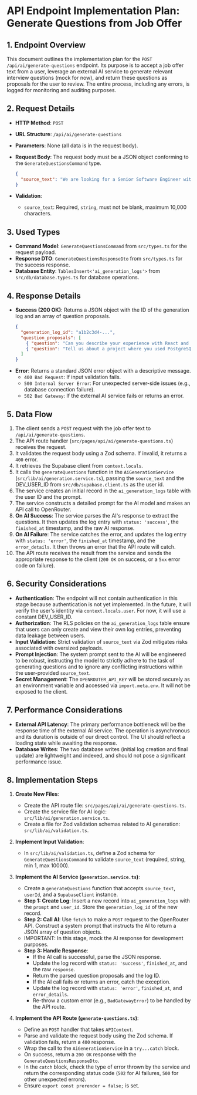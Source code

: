 # API Endpoint Implementation Plan: Generate Questions from Job Offer

## 1. Endpoint Overview
This document outlines the implementation plan for the `POST /api/ai/generate-questions` endpoint. Its purpose is to accept a job offer text from a user, leverage an external AI service to generate relevant interview questions (mock for now), and return these questions as proposals for the user to review. The entire process, including any errors, is logged for monitoring and auditing purposes.

## 2. Request Details
-   **HTTP Method**: `POST`
-   **URL Structure**: `/api/ai/generate-questions`
-   **Parameters**: None (all data is in the request body).
-   **Request Body**: The request body must be a JSON object conforming to the `GenerateQuestionsCommand` type.

    ```json
    {
      "source_text": "We are looking for a Senior Software Engineer with experience in React, Node.js, and PostgreSQL..."
    }
    ```
-   **Validation**:
    -   `source_text`: Required, `string`, must not be blank, maximum 10,000 characters.

## 3. Used Types
-   **Command Model**: `GenerateQuestionsCommand` from `src/types.ts` for the request payload.
-   **Response DTO**: `GenerateQuestionsResponseDto` from `src/types.ts` for the success response.
-   **Database Entity**: `TablesInsert<'ai_generation_logs'>` from `src/db/database.types.ts` for database operations.

## 4. Response Details
-   **Success (200 OK)**: Returns a JSON object with the ID of the generation log and an array of question proposals.
    ```json
    {
      "generation_log_id": "a1b2c3d4-...",
      "question_proposals": [
        { "question": "Can you describe your experience with React and Node.js?" },
        { "question": "Tell us about a project where you used PostgreSQL." }
      ]
    }
    ```
-   **Error**: Returns a standard JSON error object with a descriptive message.
    -   `400 Bad Request`: If input validation fails.
    -   `500 Internal Server Error`: For unexpected server-side issues (e.g., database connection failure).
    -   `502 Bad Gateway`: If the external AI service fails or returns an error.

## 5. Data Flow
1.  The client sends a `POST` request with the job offer text to `/api/ai/generate-questions`.
3.  The API route handler (`src/pages/api/ai/generate-questions.ts`) receives the request.
4.  It validates the request body using a Zod schema. If invalid, it returns a `400` error.
5.  It retrieves the Supabase client from `context.locals`.
6.  It calls the `generateQuestions` function in the `AiGenerationService` (`src/lib/ai/generation.service.ts`), passing the `source_text` and the DEV_USER_ID from `src/db/supabase.client.ts` as the user id.
7.  The service creates an initial record in the `ai_generation_logs` table with the user ID and the prompt.
8.  The service constructs a detailed prompt for the AI model and makes an API call to OpenRouter.
9.  **On AI Success**: The service parses the AI's response to extract the questions. It then updates the log entry with `status: 'success'`, the `finished_at` timestamp, and the raw AI response.
10. **On AI Failure**: The service catches the error, and updates the log entry with `status: 'error'`, the `finished_at` timestamp, and the `error_details`. It then throws an error that the API route will catch.
11. The API route receives the result from the service and sends the appropriate response to the client (`200 OK` on success, or a `5xx` error code on failure).

## 6. Security Considerations
-   **Authentication**: The endpoint will not contain authentication in this stage because authentication is not yet implemented. In the future, it will verify the user's identity via `context.locals.user`. For now, it will use a constant DEV_USER_ID.
-   **Authorization**: The RLS policies on the `ai_generation_logs` table ensure that users can only create and view their own log entries, preventing data leakage between users.
-   **Input Validation**: Strict validation of `source_text` via Zod mitigates risks associated with oversized payloads.
-   **Prompt Injection**: The system prompt sent to the AI will be engineered to be robust, instructing the model to strictly adhere to the task of generating questions and to ignore any conflicting instructions within the user-provided `source_text`.
-   **Secret Management**: The `OPENROUTER_API_KEY` will be stored securely as an environment variable and accessed via `import.meta.env`. It will not be exposed to the client.

## 7. Performance Considerations
-   **External API Latency**: The primary performance bottleneck will be the response time of the external AI service. The operation is asynchronous and its duration is outside of our direct control. The UI should reflect a loading state while awaiting the response.
-   **Database Writes**: The two database writes (initial log creation and final update) are lightweight and indexed, and should not pose a significant performance issue.

## 8. Implementation Steps
1. **Create New Files**:
    -   Create the API route file: `src/pages/api/ai/generate-questions.ts`.
    -   Create the service file for AI logic: `src/lib/ai/generation.service.ts`.
    -   Create a file for Zod validation schemas related to AI generation: `src/lib/ai/validation.ts`.

2. **Implement Input Validation**:
    -   In `src/lib/ai/validation.ts`, define a Zod schema for `GenerateQuestionsCommand` to validate `source_text` (required, string, min 1, max 10000).

3. **Implement the AI Service (`generation.service.ts`)**:
    -   Create a `generateQuestions` function that accepts `source_text`, `userId`, and a `SupabaseClient` instance.
    -   **Step 1: Create Log**: Insert a new record into `ai_generation_logs` with the `prompt` and `user_id`. Store the `generation_log_id` of the new record.
    -   **Step 2: Call AI**: Use `fetch` to make a `POST` request to the OpenRouter API. Construct a system prompt that instructs the AI to return a JSON array of question objects.
      - IMPORTANT: In this stage, mock the AI response for development purposes.
    -   **Step 3: Handle Response**:
        -   If the AI call is successful, parse the JSON response.
        -   Update the log record with `status: 'success'`, `finished_at`, and the raw `response`.
        -   Return the parsed question proposals and the log ID.
        -   If the AI call fails or returns an error, catch the exception.
        -   Update the log record with `status: 'error'`, `finished_at`, and `error_details`.
        -   Re-throw a custom error (e.g., `BadGatewayError`) to be handled by the API route.

4. **Implement the API Route (`generate-questions.ts`)**:
    -   Define an `POST` handler that takes `APIContext`.
    -   Parse and validate the request body using the Zod schema. If validation fails, return a `400` response.
    -   Wrap the call to the `AiGenerationService` in a `try...catch` block.
    -   On success, return a `200 OK` response with the `GenerateQuestionsResponseDto`.
    -   In the `catch` block, check the type of error thrown by the service and return the corresponding status code (`502` for AI failures, `500` for other unexpected errors).
    -   Ensure `export const prerender = false;` is set.